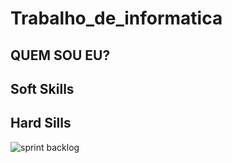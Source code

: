 # Trabalho_de_informatica

## QUEM SOU EU?


## Soft Skills

## Hard Sills

![sprint backlog](https://github.com/RoqueMoura/Template/blob/main/.img/Burndown.PNG)
